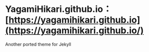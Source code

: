 # YagamiHikari.github.io：[https://yagamihikari.github.io](https://yagamihikari.github.io/)

Another ported theme for Jekyll
